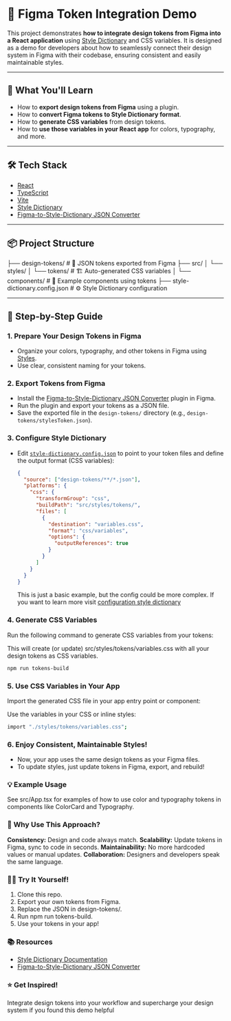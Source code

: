 # 🎨 Figma Token Integration Demo

This project demonstrates **how to integrate design tokens from Figma into a React application** using [Style Dictionary](https://styledictionary.com/) and CSS variables. It is designed as a demo for developers about how to seamlessly connect their design system in Figma with their codebase, ensuring consistent and easily maintainable styles.

---

## 🚀 What You'll Learn

- How to **export design tokens from Figma** using a plugin.
- How to **convert Figma tokens to Style Dictionary format**.
- How to **generate CSS variables** from design tokens.
- How to **use those variables in your React app** for colors, typography, and more.

---

## 🛠️ Tech Stack

- [React](https://react.dev/)
- [TypeScript](https://www.typescriptlang.org/)
- [Vite](https://vitejs.dev/)
- [Style Dictionary](https://styledictionary.com/)
- [Figma-to-Style-Dictionary JSON Converter](https://www.figma.com/community/plugin/1362710514082324638/figma-to-style-dictionary-json-converter)

---

## 📦 Project Structure

├── design-tokens/ # 🎨 JSON tokens exported from Figma
├── src/
│ └── styles/
│ └── tokens/ # 🏗️ Auto-generated CSS variables
│ └── components/ # 🧩 Example components using tokens
├── style-dictionary.config.json # ⚙️ Style Dictionary configuration

---

## 📝 Step-by-Step Guide

### 1. **Prepare Your Design Tokens in Figma**

- Organize your colors, typography, and other tokens in Figma using [Styles](https://help.figma.com/hc/en-us/articles/360039957034-Create-and-apply-text-styles).
- Use clear, consistent naming for your tokens.

### 2. **Export Tokens from Figma**

- Install the [Figma-to-Style-Dictionary JSON Converter](https://www.figma.com/community/plugin/1362710514082324638/figma-to-style-dictionary-json-converter) plugin in Figma.
- Run the plugin and export your tokens as a JSON file.
- Save the exported file in the `design-tokens/` directory (e.g., `design-tokens/stylesToken.json`).

### 3. **Configure Style Dictionary**

- Edit [`style-dictionary.config.json`](style-dictionary.config.json) to point to your token files and define the output format (CSS variables):

  ```json
  {
    "source": ["design-tokens/**/*.json"],
    "platforms": {
      "css": {
        "transformGroup": "css",
        "buildPath": "src/styles/tokens/",
        "files": [
          {
            "destination": "variables.css",
            "format": "css/variables",
            "options": {
              "outputReferences": true
            }
          }
        ]
      }
    }
  }
  ```

  This is just a basic example, but the config could be more complex. If you want to learn more visit [configuration style dictionary](https://styledictionary.com/reference/config/)

### 4. **Generate CSS Variables**

Run the following command to generate CSS variables from your tokens:

This will create (or update) src/styles/tokens/variables.css with all your design tokens as CSS variables.

```sh
npm run tokens-build
```

### 5. **Use CSS Variables in Your App**

Import the generated CSS file in your app entry point or component:

Use the variables in your CSS or inline styles:

```sh
import "./styles/tokens/variables.css";
```

### 6. **Enjoy Consistent, Maintainable Styles!**

- Now, your app uses the same design tokens as your Figma files.
- To update styles, just update tokens in Figma, export, and rebuild!

### 💡 **Example Usage**

See src/App.tsx for examples of how to use color and typography tokens in components like ColorCard and Typography.

### 🤝 **Why Use This Approach?**

**Consistency:** Design and code always match.
**Scalability:** Update tokens in Figma, sync to code in seconds.
**Maintainability:** No more hardcoded values or manual updates.
**Collaboration:** Designers and developers speak the same language.

### 🧑‍💻 **Try It Yourself!**

1. Clone this repo.
2. Export your own tokens from Figma.
3. Replace the JSON in design-tokens/.
4. Run npm run tokens-build.
5. Use your tokens in your app!

### 📚 **Resources**

- [Style Dictionary Documentation](https://styledictionary.com/getting-started/installation/)
- [Figma-to-Style-Dictionary JSON Converter](https://www.figma.com/community/plugin/1362710514082324638/figma-to-style-dictionary-json-converter)

### ⭐️ **Get Inspired!**

Integrate design tokens into your workflow and supercharge your design system if you found this demo helpful
